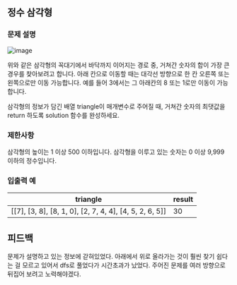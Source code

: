 ## 정수 삼각형

### 문제 설명

![image](https://github.com/Padack2/CodingTest/assets/26791213/39a20c8d-83b5-4af3-b0ec-40725debbfdc)

위와 같은 삼각형의 꼭대기에서 바닥까지 이어지는 경로 중, 거쳐간 숫자의 합이 가장 큰 경우를 찾아보려고 합니다. 아래 칸으로 이동할 때는 대각선 방향으로 한 칸 오른쪽 또는 왼쪽으로만 이동 가능합니다. 예를 들어 3에서는 그 아래칸의 8 또는 1로만 이동이 가능합니다.

삼각형의 정보가 담긴 배열 triangle이 매개변수로 주어질 때, 거쳐간 숫자의 최댓값을 return 하도록 solution 함수를 완성하세요.

### 제한사항
삼각형의 높이는 1 이상 500 이하입니다.
삼각형을 이루고 있는 숫자는 0 이상 9,999 이하의 정수입니다.

### 입출력 예

|triangle|result|
|---|---|
|[[7], [3, 8], [8, 1, 0], [2, 7, 4, 4], [4, 5, 2, 6, 5]]|30|

## 피드백

문제가 설명하고 있는 정보에 갇혀있었다.
아래에서 위로 올라가는 것이 훨씬 찾기 쉽다는 걸 모르고 있어서 dfs로 풀었다가 시간초과가 났었다.
주어진 문제를 여러 방향으로 뒤집어 보려고 노력해야겠다.
